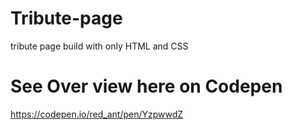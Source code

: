 # Tribute-page
tribute page build with only HTML and CSS

# See Over view here on Codepen
https://codepen.io/red_ant/pen/YzpwwdZ
